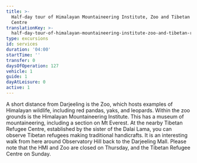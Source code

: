```yaml
---
title: >-
  Half-day tour of Himalayan Mountaineering Institute, Zoo and Tibetan Refugee
  Centre
translationKey: >-
  half-day-tour-of-himalayan-mountaineering-institute-zoo-and-tibetan-refugee-centre
type: excursions
id: services
duration: '04:00'
startTime: ''
transfer: 0
daysOfOperation: 127
vehicle: 1
guide: 1
dayAtLeisure: 0
active: 1
---
```

A short distance from Darjeeling is the Zoo, which hosts examples of Himalayan wildlife, including red pandas, yaks, and leopards. Within the zoo grounds is the Himalayan Mountaineering Institute. This has a museum of mountaineering, including a section on Mt Everest. At the nearby Tibetan Refugee Centre, established by the sister of the Dalai Lama, you can observe Tibetan refugees making traditional handicrafts. It is an interesting walk from here around Observatory Hill back to the Darjeeling Mall.      Please note that the HMI and Zoo are closed on Thursday, and the Tibetan Refugee Centre on Sunday.